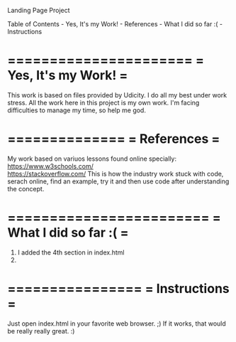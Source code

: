 Landing Page Project

Table of Contents
    - Yes, It's my Work!
    - References
    - What I did so far :(
    - Instructions




======================
= Yes, It's my Work! =
======================
This work is based on files provided by Udicity.
I do all my best under work stress.
All the work here in this project is my own work.
I'm facing difficulties to manage my time, so help me god.


==============
= References =
==============
My work based on variuos lessons found online specially: 
https://www.w3schools.com/  
https://stackoverflow.com/
This is how the industry work 
stuck with code, serach online, find an example, try it and then use code after understanding the concept.

========================
= What I did so far :( =
========================
1) I added the 4th section in index.html
2)





================
= Instructions =
================
Just open index.html in your favorite web browser. ;)
If it works, that would be really really great. :)


